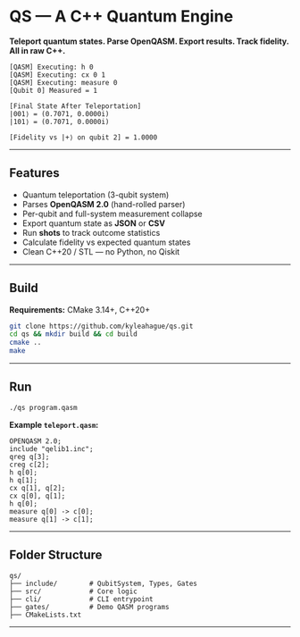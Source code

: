 # QS — A C++ Quantum Engine

**Teleport quantum states. Parse OpenQASM. Export results. Track fidelity. All in raw C++.**

```
[QASM] Executing: h 0
[QASM] Executing: cx 0 1
[QASM] Executing: measure 0
[Qubit 0] Measured = 1

[Final State After Teleportation]
|001⟩ = (0.7071, 0.0000i)
|101⟩ = (0.7071, 0.0000i)

[Fidelity vs |+⟩ on qubit 2] = 1.0000
```

---

## Features
- Quantum teleportation (3-qubit system)
- Parses **OpenQASM 2.0** (hand-rolled parser)
- Per-qubit and full-system measurement collapse
- Export quantum state as **JSON** or **CSV**
- Run **shots** to track outcome statistics
- Calculate fidelity vs expected quantum states
- Clean C++20 / STL — no Python, no Qiskit

---

## Build

**Requirements:** CMake 3.14+, C++20+

```bash
git clone https://github.com/kyleahague/qs.git
cd qs && mkdir build && cd build
cmake ..
make
```

---

## Run

```bash
./qs program.qasm
```

**Example `teleport.qasm`:**
```qasm
OPENQASM 2.0;
include "qelib1.inc";
qreg q[3];
creg c[2];
h q[0];
h q[1];
cx q[1], q[2];
cx q[0], q[1];
h q[0];
measure q[0] -> c[0];
measure q[1] -> c[1];
```

---

## Folder Structure
```
qs/
├── include/        # QubitSystem, Types, Gates
├── src/            # Core logic
├── cli/            # CLI entrypoint
├── gates/          # Demo QASM programs
├── CMakeLists.txt
```

---
